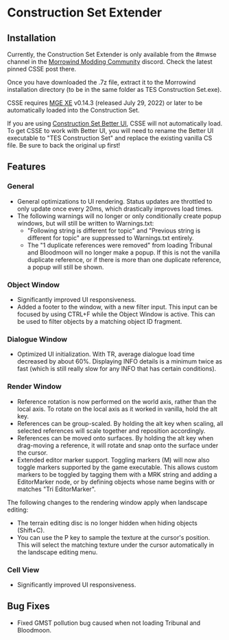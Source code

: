 # Construction Set Extender

## Installation

Currently, the Construction Set Extender is only available from the #mwse channel in the [Morrowind Modding Community](https://discord.me/page/mwmods) discord. Check the latest pinned CSSE post there.

Once you have downloaded the .7z file, extract it to the Morrowind installation directory (to be in the same folder as TES Construction Set.exe).

CSSE requires [MGE XE](https://www.nexusmods.com/morrowind/mods/41102?) v0.14.3 (released July 29, 2022) or later to be automatically loaded into the Construction Set.

If you are using [Construction Set Better UI](https://www.nexusmods.com/morrowind/mods/50311), CSSE will not automatically load. To get CSSE to work with Better UI, you will need to rename the Better UI executable to "TES Construction Set" and replace the existing vanilla CS file. Be sure to back the original up first!

## Features

### General

* General optimizations to UI rendering. Status updates are throttled to only update once every 20ms, which drastically improves load times.
* The following warnings will no longer or only conditionally create popup windows, but will still be written to Warnings.txt:
	* "Following string is different for topic" and "Previous string is different for topic" are suppressed to Warnings.txt entirely.
	* The "1 duplicate references were removed" from loading Tribunal and Bloodmoon will no longer make a popup. If this is not the vanilla duplicate reference, or if there is more than one duplicate reference, a popup will still be shown.

### Object Window

* Significantly improved UI responsiveness.
* Added a footer to the window, with a new filter input. This input can be focused by using CTRL+F while the Object Window is active. This can be used to filter objects by a matching object ID fragment.

### Dialogue Window

* Optimized UI initialization. With TR, average dialogue load time decreased by about 60%. Displaying INFO details is a minimum twice as fast (which is still really slow for any INFO that has certain conditions).

### Render Window

* Reference rotation is now performed on the world axis, rather than the local axis. To rotate on the local axis as it worked in vanilla, hold the alt key.
* References can be group-scaled. By holding the alt key when scaling, all selected references will scale together and reposition accordingly.
* References can be moved onto surfaces. By holding the alt key when drag-moving a reference, it will rotate and snap onto the surface under the cursor.
* Extended editor marker support. Toggling markers (M) will now also toggle markers supported by the game executable. This allows custom markers to be toggled by tagging them with a MRK string and adding a EditorMarker node, or by defining objects whose name begins with or matches "Tri EditorMarker".

The following changes to the rendering window apply when landscape editing:
* The terrain editing disc is no longer hidden when hiding objects (Shift+C).
* You can use the P key to sample the texture at the cursor's position. This will select the matching texture under the cursor automatically in the landscape editing menu.

### Cell View

* Significantly improved UI responsiveness.


## Bug Fixes

* Fixed GMST pollution bug caused when not loading Tribunal and Bloodmoon.
